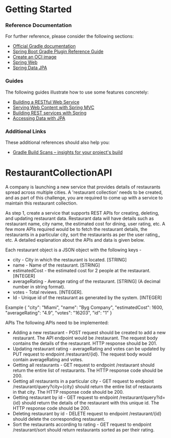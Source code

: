 # Getting Started

### Reference Documentation
For further reference, please consider the following sections:

* [Official Gradle documentation](https://docs.gradle.org)
* [Spring Boot Gradle Plugin Reference Guide](https://docs.spring.io/spring-boot/docs/3.1.5/gradle-plugin/reference/html/)
* [Create an OCI image](https://docs.spring.io/spring-boot/docs/3.1.5/gradle-plugin/reference/html/#build-image)
* [Spring Web](https://docs.spring.io/spring-boot/docs/3.1.5/reference/htmlsingle/index.html#web)
* [Spring Data JPA](https://docs.spring.io/spring-boot/docs/3.1.5/reference/htmlsingle/index.html#data.sql.jpa-and-spring-data)

### Guides
The following guides illustrate how to use some features concretely:

* [Building a RESTful Web Service](https://spring.io/guides/gs/rest-service/)
* [Serving Web Content with Spring MVC](https://spring.io/guides/gs/serving-web-content/)
* [Building REST services with Spring](https://spring.io/guides/tutorials/rest/)
* [Accessing Data with JPA](https://spring.io/guides/gs/accessing-data-jpa/)

### Additional Links
These additional references should also help you:

* [Gradle Build Scans – insights for your project's build](https://scans.gradle.com#gradle)

# RestaurantCollectionAPI

A company is launching a new service that provides details of restaurants spread across 
multiple cities. A 'restaurant collection' needs to be created, and as part of this challenge, 
you are required to come up with a service to maintain this restaurant collection.

As step 1, create a service that supports REST APIs for creating, deleting, and updating 
restaurant data. Restaurant data will have details such as restaurant name, city name, 
the estimated cost for dining, user rating, etc. 
A few more APIs required would be to fetch the restaurant details, the restaurants in a 
particular city, sort the restaurants as per the user rating,, etc. A detailed explanation 
about the APIs and data is given below.

Each restaurant object is a JSON object with the following keys -

- city - City in which the restaurant is located. [STRING]
- name - Name of the restaurant. [STRING]
- estimatedCost - the estimated cost for 2 people at the restaurant. [INTEGER]
- averageRating - Average rating of the restaurant. [STRING] (A decimal number in string format).
- votes - Total reviews. [INTEGER].
- Id - Unique id of the restaurant as generated by the system. [INTEGER]

Example
{
"city": "Miami",
"name": "Byg Company",
"estimatedCost": 1600,
"averageRating": "4.9",
"votes": "16203",
"id": "1"
}

APIs
The following APIs need to be implemented:

- Adding a new restaurant - POST request should be created to add a new restaurant. The API endpoint would be /restaurant. The request body contains the details of the restaurant. HTTP response should be 201.
- Updating restaurant rating - averageRating and votes can be updated by PUT request to endpoint /restaurant/{id}. The request body would contain averageRating and votes.
- Getting all restaurants - GET request to endpoint /restaurant should return the entire list of restaurants. The HTTP response code should be 200.
- Getting all restaurants in a particular city - GET request to endpoint /restaurant/query?city={city}  should return the entire list of restaurants in that city. The HTTP response code should be 200.
- Getting restaurant by id - GET request to endpoint /restaurant/query?id={id} should return the details of the restaurant with this unique id. The HTTP response code should be 200.
- Deleting restaurant by id - DELETE request to endpoint /restaurant/{id} should delete the corresponding restaurant.
- Sort the restaurants according to rating - GET request to endpoint /restaurant/sort should return restaurants sorted as per their rating.

